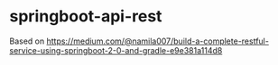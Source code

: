 # springboot-api-rest
Based on 
https://medium.com/@namila007/build-a-complete-restful-service-using-springboot-2-0-and-gradle-e9e381a114d8
